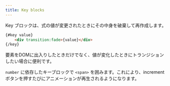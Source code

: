 ```yaml
---
title: Key blocks
---
```


Key ブロックは、式の値が変更されたときにその中身を破棄して再作成します。

```html
{#key value}
	<div transition:fade>{value}</div>
{/key}
```

要素をDOMに出入りしたときだけでなく、値が変化したときにトランジションしたい場合に便利です。

`number` に依存したキーブロックで `<span>` を囲みます。これにより、increment ボタンを押すたびにアニメーションが再生されるようになります。
